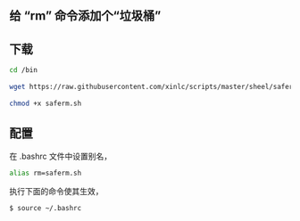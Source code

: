 ## 给 “rm” 命令添加个“垃圾桶”

## 下载
 
```bash
cd /bin
 
wget https://raw.githubusercontent.com/xinlc/scripts/master/sheel/saferm.sh
 
chmod +x saferm.sh
```

## 配置
在 .bashrc 文件中设置别名，
```bash
alias rm=saferm.sh
```

执行下面的命令使其生效，
```bash
$ source ~/.bashrc
```